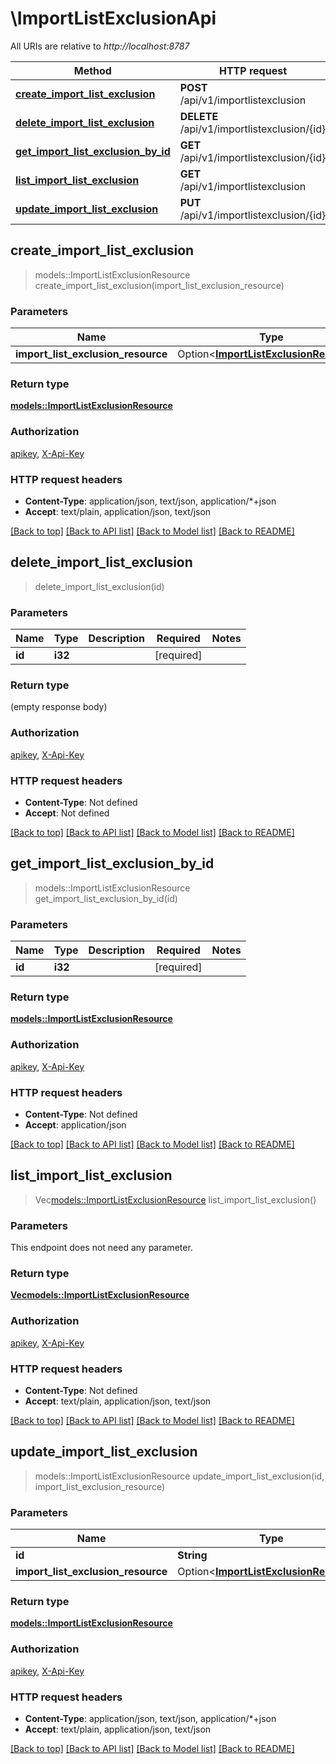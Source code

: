 # \ImportListExclusionApi

All URIs are relative to *http://localhost:8787*

Method | HTTP request | Description
------------- | ------------- | -------------
[**create_import_list_exclusion**](ImportListExclusionApi.md#create_import_list_exclusion) | **POST** /api/v1/importlistexclusion | 
[**delete_import_list_exclusion**](ImportListExclusionApi.md#delete_import_list_exclusion) | **DELETE** /api/v1/importlistexclusion/{id} | 
[**get_import_list_exclusion_by_id**](ImportListExclusionApi.md#get_import_list_exclusion_by_id) | **GET** /api/v1/importlistexclusion/{id} | 
[**list_import_list_exclusion**](ImportListExclusionApi.md#list_import_list_exclusion) | **GET** /api/v1/importlistexclusion | 
[**update_import_list_exclusion**](ImportListExclusionApi.md#update_import_list_exclusion) | **PUT** /api/v1/importlistexclusion/{id} | 



## create_import_list_exclusion

> models::ImportListExclusionResource create_import_list_exclusion(import_list_exclusion_resource)


### Parameters


Name | Type | Description  | Required | Notes
------------- | ------------- | ------------- | ------------- | -------------
**import_list_exclusion_resource** | Option<[**ImportListExclusionResource**](ImportListExclusionResource.md)> |  |  |

### Return type

[**models::ImportListExclusionResource**](ImportListExclusionResource.md)

### Authorization

[apikey](../README.md#apikey), [X-Api-Key](../README.md#X-Api-Key)

### HTTP request headers

- **Content-Type**: application/json, text/json, application/*+json
- **Accept**: text/plain, application/json, text/json

[[Back to top]](#) [[Back to API list]](../README.md#documentation-for-api-endpoints) [[Back to Model list]](../README.md#documentation-for-models) [[Back to README]](../README.md)


## delete_import_list_exclusion

> delete_import_list_exclusion(id)


### Parameters


Name | Type | Description  | Required | Notes
------------- | ------------- | ------------- | ------------- | -------------
**id** | **i32** |  | [required] |

### Return type

 (empty response body)

### Authorization

[apikey](../README.md#apikey), [X-Api-Key](../README.md#X-Api-Key)

### HTTP request headers

- **Content-Type**: Not defined
- **Accept**: Not defined

[[Back to top]](#) [[Back to API list]](../README.md#documentation-for-api-endpoints) [[Back to Model list]](../README.md#documentation-for-models) [[Back to README]](../README.md)


## get_import_list_exclusion_by_id

> models::ImportListExclusionResource get_import_list_exclusion_by_id(id)


### Parameters


Name | Type | Description  | Required | Notes
------------- | ------------- | ------------- | ------------- | -------------
**id** | **i32** |  | [required] |

### Return type

[**models::ImportListExclusionResource**](ImportListExclusionResource.md)

### Authorization

[apikey](../README.md#apikey), [X-Api-Key](../README.md#X-Api-Key)

### HTTP request headers

- **Content-Type**: Not defined
- **Accept**: application/json

[[Back to top]](#) [[Back to API list]](../README.md#documentation-for-api-endpoints) [[Back to Model list]](../README.md#documentation-for-models) [[Back to README]](../README.md)


## list_import_list_exclusion

> Vec<models::ImportListExclusionResource> list_import_list_exclusion()


### Parameters

This endpoint does not need any parameter.

### Return type

[**Vec<models::ImportListExclusionResource>**](ImportListExclusionResource.md)

### Authorization

[apikey](../README.md#apikey), [X-Api-Key](../README.md#X-Api-Key)

### HTTP request headers

- **Content-Type**: Not defined
- **Accept**: text/plain, application/json, text/json

[[Back to top]](#) [[Back to API list]](../README.md#documentation-for-api-endpoints) [[Back to Model list]](../README.md#documentation-for-models) [[Back to README]](../README.md)


## update_import_list_exclusion

> models::ImportListExclusionResource update_import_list_exclusion(id, import_list_exclusion_resource)


### Parameters


Name | Type | Description  | Required | Notes
------------- | ------------- | ------------- | ------------- | -------------
**id** | **String** |  | [required] |
**import_list_exclusion_resource** | Option<[**ImportListExclusionResource**](ImportListExclusionResource.md)> |  |  |

### Return type

[**models::ImportListExclusionResource**](ImportListExclusionResource.md)

### Authorization

[apikey](../README.md#apikey), [X-Api-Key](../README.md#X-Api-Key)

### HTTP request headers

- **Content-Type**: application/json, text/json, application/*+json
- **Accept**: text/plain, application/json, text/json

[[Back to top]](#) [[Back to API list]](../README.md#documentation-for-api-endpoints) [[Back to Model list]](../README.md#documentation-for-models) [[Back to README]](../README.md)

